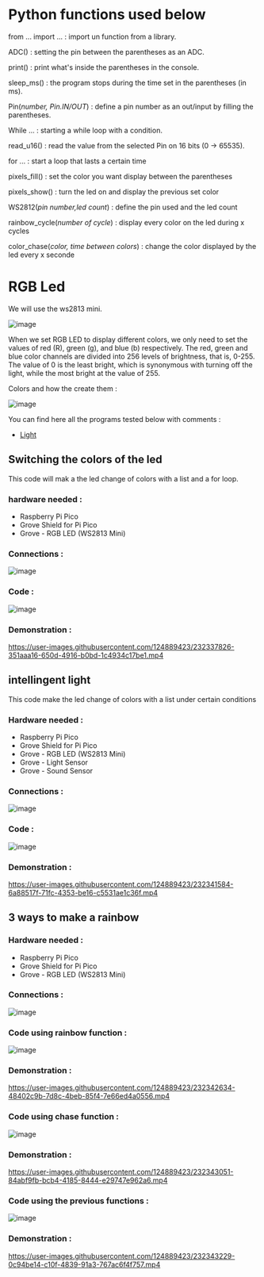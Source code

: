 # Python functions used below 

from ... import ... : import un function from a library.

ADC() : setting the pin between the parentheses as an ADC.

print() : print what's inside the parentheses in the console.

sleep_ms() : the program stops during the time set in the parentheses (in ms).

Pin(*number, Pin.IN/OUT*) : define a pin number as an out/input by filling the parentheses. 

While ... : starting a while loop with a condition.

read_u16() : read the value from the selected Pin on 16 bits (0 -> 65535).

for ... : start a loop that lasts a certain time

pixels_fill() : set the color you want display between the parentheses

pixels_show() : turn the led on and display the previous set color

WS2812(*pin number,led count*) : define the pin used and the led count

rainbow_cycle(*number of cycle*) : display every color on the led during x cycles

color_chase(*color, time between colors*) : change the color displayed by the led every x seconde



# RGB Led

We will use the ws2813 mini. 

![image](https://user-images.githubusercontent.com/124889423/232336646-210cec74-4558-461d-b50a-39196d946d4d.png)

When we set RGB LED to display different colors, we only need to set the values of red (R), green (g), and blue (b) respectively. The red, green and blue color channels are divided into 256 levels of brightness, that is, 0-255. The value of 0 is the least bright, which is synonymous with turning off the light, while the most bright at the value of 255.

Colors and how the create them : 

![image](https://user-images.githubusercontent.com/124889423/232336908-a4f75890-6efd-4380-8216-ca12e8ed9db0.png)

You can find here all the programs tested below with comments : 

- [Light](Light.py)

## Switching the colors of the led 
This code will mak a the led change of colors with a list and a for loop.
### hardware needed : 

- Raspberry Pi Pico
- Grove Shield for Pi Pico
- Grove - RGB LED (WS2813 Mini)

### Connections :
![image](https://user-images.githubusercontent.com/124889423/232337614-512d64f9-f215-4844-9539-17a6dc3b89a6.png)

### Code : 

![image](https://user-images.githubusercontent.com/124889423/232337649-12fc0fb8-1170-4175-9da7-44ef59cd1237.png)

### Demonstration :

https://user-images.githubusercontent.com/124889423/232337826-351aaa16-650d-4916-b0bd-1c4934c17be1.mp4


## intellingent light

This code make the led change of colors with a list under certain conditions 

### Hardware needed :
- Raspberry Pi Pico
- Grove Shield for Pi Pico
- Grove - RGB LED (WS2813 Mini)
- Grove - Light Sensor
- Grove - Sound Sensor

### Connections : 

![image](https://user-images.githubusercontent.com/124889423/232340993-8a736cf3-6979-4d14-82bf-ca17f7573687.png)

### Code : 

![image](https://user-images.githubusercontent.com/124889423/232341138-4b68ad65-870a-455a-b41e-b4d914e572e9.png)

### Demonstration : 

https://user-images.githubusercontent.com/124889423/232341584-6a88517f-71fc-4353-be16-c5531ae1c36f.mp4


## 3 ways to make a rainbow

### Hardware needed :
- Raspberry Pi Pico
- Grove Shield for Pi Pico
- Grove - RGB LED (WS2813 Mini)

### Connections : 

![image](https://user-images.githubusercontent.com/124889423/232337614-512d64f9-f215-4844-9539-17a6dc3b89a6.png)

### Code using rainbow function : 

![image](https://user-images.githubusercontent.com/124889423/232342620-5c27097a-2b9b-44e6-b348-93e164d05a39.png)

### Demonstration : 

https://user-images.githubusercontent.com/124889423/232342634-48402c9b-7d8c-4beb-85f4-7e66ed4a0556.mp4

### Code using chase function : 

![image](https://user-images.githubusercontent.com/124889423/232342659-9201b05d-2894-47a4-919a-c69a95b45c90.png)

### Demonstration : 

https://user-images.githubusercontent.com/124889423/232343051-84abf9fb-bcb4-4185-8444-e29747e962a6.mp4

### Code using the previous functions :

![image](https://user-images.githubusercontent.com/124889423/232343224-0dbb3fa5-6de2-44c7-8e25-b3a0172af134.png)

### Demonstration :

https://user-images.githubusercontent.com/124889423/232343229-0c94be14-c10f-4839-91a3-767ac6f4f757.mp4
